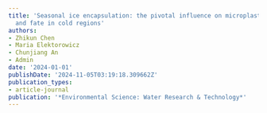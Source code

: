 ```yaml
---
title: 'Seasonal ice encapsulation: the pivotal influence on microplastic transport
  and fate in cold regions'
authors:
- Zhikun Chen
- Maria Elektorowicz
- Chunjiang An
- Admin
date: '2024-01-01'
publishDate: '2024-11-05T03:19:18.309662Z'
publication_types:
- article-journal
publication: '*Environmental Science: Water Research & Technology*'
---
```

